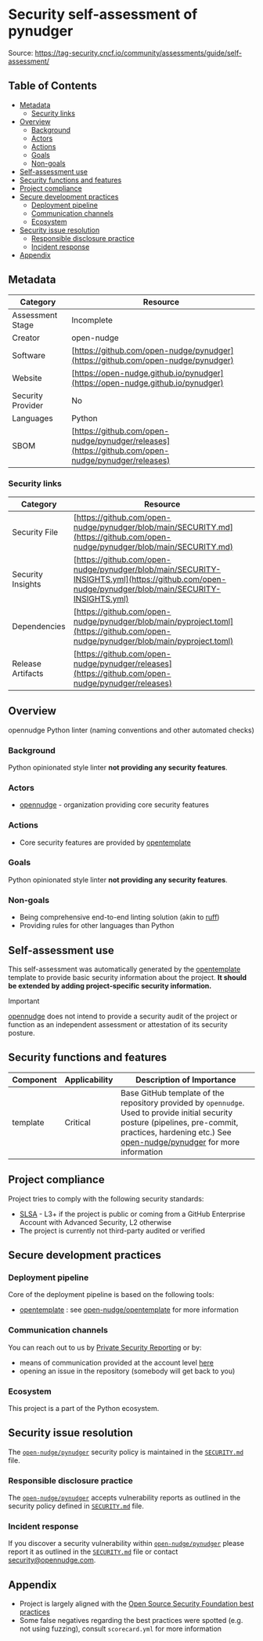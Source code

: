 <!--
SPDX-FileCopyrightText: © 2025 open-nudge <https://github.com/open-nudge>
SPDX-FileContributor: szymonmaszke <github@maszke.co>

SPDX-License-Identifier: Apache-2.0
-->

# Security self-assessment of pynudger

Source: https://tag-security.cncf.io/community/assessments/guide/self-assessment/

## Table of Contents

- [Metadata](#metadata)
    - [Security links](#security-links)
- [Overview](#overview)
    - [Background](#background)
    - [Actors](#actors)
    - [Actions](#actions)
    - [Goals](#goals)
    - [Non-goals](#non-goals)
- [Self-assessment use](#self-assessment-use)
- [Security functions and features](#security-functions-and-features)
- [Project compliance](#project-compliance)
- [Secure development practices](#secure-development-practices)
    - [Deployment pipeline](#deployment-pipeline)
    - [Communication channels](#communication-channels)
    - [Ecosystem](#ecosystem)
- [Security issue resolution](#security-issue-resolution)
    - [Responsible disclosure practice](#responsible-disclosure-practice)
    - [Incident response](#incident-response)
- [Appendix](#appendix)

## Metadata

<!-- pyml disable-num-lines 21 line-length-->

| Category          | Resource                                                                                           |
| ----------------- | -------------------------------------------------------------------------------------------------- |
| Assessment Stage  | Incomplete                                                                                         |
| Creator           | open-nudge                                                                                         |
| Software          | [https://github.com/open-nudge/pynudger](https://github.com/open-nudge/pynudger)                   |
| Website           | [https://open-nudge.github.io/pynudger](https://open-nudge.github.io/pynudger)                     |
| Security Provider | No                                                                                                 |
| Languages         | Python                                                                                             |
| SBOM              | [https://github.com/open-nudge/pynudger/releases](https://github.com/open-nudge/pynudger/releases) |

### Security links

| Category          | Resource                                                                                                                                         |
| ----------------- | ------------------------------------------------------------------------------------------------------------------------------------------------ |
| Security File     | [https://github.com/open-nudge/pynudger/blob/main/SECURITY.md](https://github.com/open-nudge/pynudger/blob/main/SECURITY.md)                     |
| Security Insights | [https://github.com/open-nudge/pynudger/blob/main/SECURITY-INSIGHTS.yml](https://github.com/open-nudge/pynudger/blob/main/SECURITY-INSIGHTS.yml) |
| Dependencies      | [https://github.com/open-nudge/pynudger/blob/main/pyproject.toml](https://github.com/open-nudge/pynudger/blob/main/pyproject.toml)               |
| Release Artifacts | [https://github.com/open-nudge/pynudger/releases](https://github.com/open-nudge/pynudger/releases)                                               |

## Overview

opennudge Python linter (naming conventions and other automated checks)

### Background

Python opinionated style linter __not providing any security features__.

### Actors

- [opennudge](https://opennudge.com) - organization providing core
    security features

### Actions

- Core security features are provided by
    [opentemplate](https://github.com/open-nudge/opentemplate) [](templateskip)

### Goals

Python opinionated style linter __not providing any security features__.

### Non-goals

- Being comprehensive end-to-end linting solution
    (akin to [ruff](https://github.com/astral-sh/ruff))
- Providing rules for other languages than Python

## Self-assessment use

This self-assessment was automatically generated by the
[opentemplate](https://github.com/open-nudge/opentemplate) [](templateskip)
template to provide basic security information about the project.
__It should be extended by adding project-specific security information.__

> [!IMPORTANT]
> [opennudge](https://opennudge.com)
> does not intend to provide a security audit of the project
> or function as an independent assessment or attestation
> of its security posture.

## Security functions and features

<!-- pyml disable-num-lines 5 line-length-->

| Component | Applicability | Description of Importance                                                                                                                                                                                                                          |
| --------- | ------------- | -------------------------------------------------------------------------------------------------------------------------------------------------------------------------------------------------------------------------------------------------- |
| template  | Critical      | Base GitHub template of the repository provided by `opennudge`. Used to provide initial security posture (pipelines, pre-commit, practices, hardening etc.) See [open-nudge/pynudger](https://github.com/open-nudge/pynudger) for more information |

## Project compliance

Project tries to comply with the following security standards:

- [SLSA](https://slsa.dev/) - L3+ if the project is public or coming
    from a GitHub Enterprise Account with Advanced Security, L2 otherwise
- The project is currently not third-party audited or verified

## Secure development practices

### Deployment pipeline

Core of the deployment pipeline is based on the following tools:

- [opentemplate](https://github.com/open-nudge/opentemplate) [](templateskip):
    see [](templateskip) [open-nudge/opentemplate](https://github.com/open-nudge/opentemplate)
    for more information

### Communication channels

You can reach out to us by
[Private Security Reporting](https://docs.github.com/en/code-security/security-advisories/guidance-on-reporting-and-writing-information-about-vulnerabilities/privately-reporting-a-security-vulnerability)
or by:

- means of communication provided at the account level [here](https://github.com/open-nudge)
- opening an issue in the repository (somebody will get back to you)

### Ecosystem

This project is a part of the Python ecosystem.

## Security issue resolution

The [`open-nudge/pynudger`](https://github.com/open-nudge/pynudger)
security policy is maintained in the
[`SECURITY.md`](https://github.com/open-nudge/pynudger/blob/master/SECURITY.md)
file.

### Responsible disclosure practice

The [`open-nudge/pynudger`](https://github.com/open-nudge/pynudger)
accepts vulnerability reports as outlined in the security policy defined in
[`SECURITY.md`](https://github.com/open-nudge/pynudger/blob/master/SECURITY.md#reporting-a-vulnerability.)
file.

### Incident response

If you discover a security vulnerability within
[`open-nudge/pynudger`](https://github.com/open-nudge/pynudger)
please report it as outlined in the
[`SECURITY.md`](SECURITY.md) file or contact security@opennudge.com.

## Appendix

- Project is largely aligned with the
    [Open Source Security Foundation best practices](https://www.bestpractices.dev/en)
- Some false negatives regarding the best practices were spotted
    (e.g. not using fuzzing), consult `scorecard.yml` for more information
